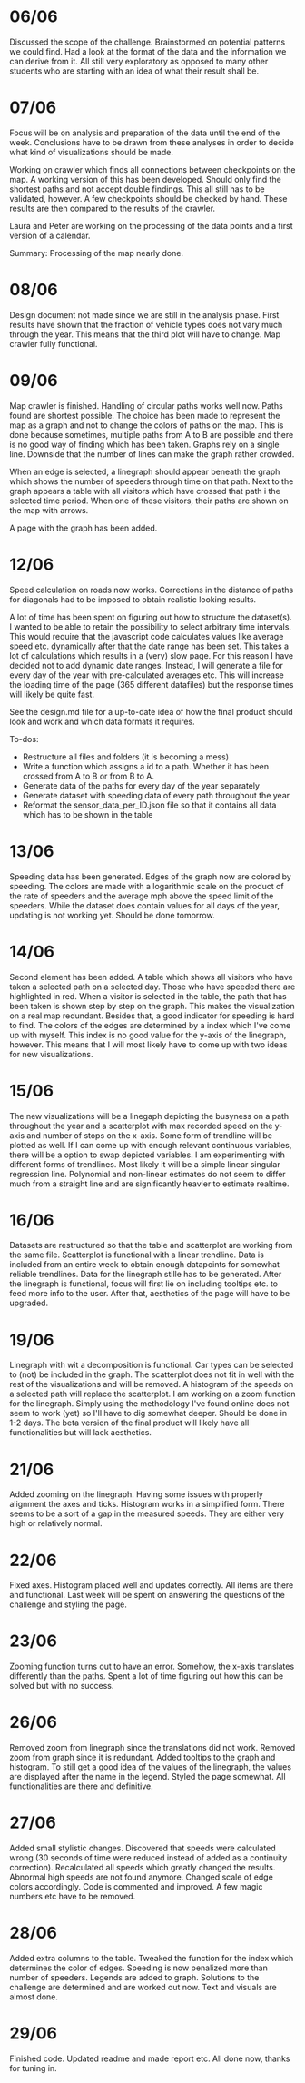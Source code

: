 # 06/06
Discussed the scope of the challenge. Brainstormed on potential patterns we could find. Had a look at the format of the data and the information we can derive from it. All still very exploratory as opposed to many other students who are starting with an idea of what their result shall be.

# 07/06
Focus will be on analysis and preparation of the data until the end of the week.
Conclusions have to be drawn from these analyses in order to decide what kind of visualizations should be made.

Working on crawler which finds all connections between checkpoints on the map.
A working version of this has been developed.
Should only find the shortest paths and not accept double findings.
This all still has to be validated, however. A few checkpoints should be checked by hand.
These results are then compared to the results of the crawler.

Laura and Peter are working on the processing of the data points and a first version of a calendar.

Summary: Processing of the map nearly done.

# 08/06
Design document not made since we are still in the analysis phase. First results have shown that the fraction of vehicle types does not vary much through the year.
This means that the third plot will have to change.
Map crawler fully functional.

# 09/06
Map crawler is finished. Handling of circular paths works well now. Paths found are shortest possible.
The choice has been made to represent the map as a graph and not to change the colors of paths on the map.
This is done because sometimes, multiple paths from A to B are possible and there is no good way of finding which has been taken.
Graphs rely on a single line. Downside that the number of lines can make the graph rather crowded.

When an edge is selected, a linegraph should appear beneath the graph which shows the number of speeders through time on that path.
Next to the graph appears a table with all visitors which have crossed that path i the selected time period.
When one of these visitors, their paths are shown on the map with arrows.

A page with the graph has been added.

# 12/06
Speed calculation on roads now works. Corrections in the distance of paths for diagonals had to be imposed to obtain realistic looking results.

A lot of time has been spent on figuring out how to structure the dataset(s). I wanted to be able to retain the possibility to select arbitrary time intervals. This would require that the javascript code calculates values like average speed etc. dynamically after that the date range has been set. This takes a lot of calculations which results in a (very) slow page.
For this reason I have decided not to add dynamic date ranges. Instead, I will generate a file for every day of the year with pre-calculated averages etc.
This will increase the loading time of the page (365 different datafiles) but the response times will likely be quite fast.

See the design.md file for a up-to-date idea of how the final product should look and work and which data formats it requires.

To-dos:
- Restructure all files and folders (it is becoming a mess)
- Write a function which assigns a id to a path. Whether it has been crossed from A to B or from B to A.
- Generate data of the paths for every day of the year separately
- Generate dataset with speeding data of every path throughout the year
- Reformat the sensor_data_per_ID.json file so that it contains all data which has to be shown in the table

# 13/06
Speeding data has been generated. Edges of the graph now are colored by speeding. The colors are made with a logarithmic scale on the product of the rate of speeders and the average mph above the speed limit of the speeders. While the dataset does contain values for all days of the year, updating is not working yet. Should be done tomorrow.

# 14/06
Second element has been added. A table which shows all visitors who have taken a selected path on a selected day. Those who have speeded there are highlighted in red.
When a visitor is selected in the table, the path that has been taken is shown step by step on the graph. This makes the visualization on a real map redundant. Besides that, a good indicator for speeding is hard to find. The colors of the edges are determined by a index which I've come up with myself. This index is no good value for the y-axis of the linegraph, however.
This means that I will most likely have to come up with two ideas for new visualizations.

# 15/06
The new visualizations will be a linegaph depicting the busyness on a path throughout the year and a scatterplot with max recorded speed on the y-axis and number of stops on the x-axis. Some form of trendline will be plotted as well. If I can come up with enough relevant continuous variables, there will be a option to swap depicted variables. I am experimenting with different forms of trendlines. Most likely it will be a simple linear singular regression line. Polynomial and non-linear estimates do not seem to differ much from a straight line and are significantly heavier to estimate realtime.

# 16/06
Datasets are restructured so that the table and scatterplot are working from the same file. Scatterplot is functional with a linear trendline. Data is included from an entire week to obtain enough datapoints for somewhat reliable trendlines.
Data for the linegraph stille has to be generated. After the linegraph is functional, focus will first lie on including tooltips etc. to feed more info to the user. After that, aesthetics of the page will have to be upgraded.

# 19/06
Linegraph with wit a decomposition is functional. Car types can be selected to (not) be included in the graph. The scatterplot does not fit in well with the rest of the visualizations and will be removed. A histogram of the speeds on a selected path will replace the scatterplot.
I am working on a zoom function for the linegraph. Simply using the methodology I've found online does not seem to work (yet) so I'll have to dig somewhat deeper. Should be done in 1-2 days.
The beta version of the final product will likely have all functionalities but will lack aesthetics.

# 21/06
Added zooming on the linegraph. Having some issues with properly alignment the axes and ticks.
Histogram works in a simplified form. There seems to be a sort of a gap in the measured speeds. They are either very high or relatively normal.

# 22/06
Fixed axes. Histogram placed well and updates correctly. All items are there and functional. Last week will be spent on answering the questions of the challenge and styling the page.

# 23/06
Zooming function turns out to have an error. Somehow, the x-axis translates differently than the paths. Spent a lot of time figuring out how this can be solved but with no success.

# 26/06
Removed zoom from linegraph since the translations did not work. Removed zoom from graph since it is redundant.
Added tooltips to the graph and histogram.
To still get a good idea of the values of the linegraph, the values are displayed after the name in the legend.
Styled the page somewhat. All functionalities are there and definitive.

# 27/06
Added small stylistic changes. Discovered that speeds were calculated wrong (30 seconds of time were reduced instead of added as a continuity correction). Recalculated all speeds which greatly changed the results. Abnormal high speeds are not found anymore.
Changed scale of edge colors accordingly.
Code is commented and improved. A few magic numbers etc have to be removed.

# 28/06
Added extra columns to the table. Tweaked the function for the index which determines the color of edges. Speeding is now penalized more than number of speeders.
Legends are added to graph. Solutions to the challenge are determined and are worked out now. Text and visuals are almost done.

# 29/06
Finished code. Updated readme and made report etc. All done now, thanks for tuning in.

